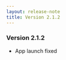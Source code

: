 ```yaml
---
layout: release-note
title: Version 2.1.2
---
```

<div class="container">
<h3>Version 2.1.2</h3>
<ul>
  <li>App launch fixed</li>
</ul>
</div>
